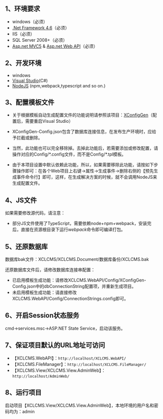 ## 1、环境要求 ##

- windows（必须）
- [.Net Framework 4.6](https://www.microsoft.com/zh-cn/download/details.aspx?id=30653)（必须）
- IIS（必须）
- SQL Server 2008+（必须）
- [Asp.net MVC5](https://www.asp.net/mvc/mvc5) & [Asp.net Web API](https://www.asp.net/web-api)（必须）

## 2、开发环境 ##

- windows
- [Visual Studio](https://www.visualstudio.com/)(C#)
- [NodeJS](https://nodejs.org/zh-cn/) (npm,webpack,typescript and so on.)

## 3、配置模板文件 ##

- 关于根据模板自动生成配置文件的功能说明请参照该项目：[XConfigGen](https://github.com/xucongli1989/XConfigGen)（配置后，需要重启Visual Studio）

- XConfigGen-Config.json包含了数据库连接信息，在发布生产环境时，应给予拦截或删除。

- 当然，此功能也可以完全移除掉。去掉此功能后，若需要添加或修改配置，请操作对应的Config/\*.config文件，而不是Config/\*.tpl模板。

- 由于本项目设置中默认依赖此功能，所以，如果需要移除此功能，请按如下步骤操作即可：在各个Web项目上右键->属性->生成事件->删除右侧的【预先生成事件命令行】即可，这样，在生成解决方案的时候，就不会调用NodeJS来生成配置文件。

## 4、JS文件 ##

如果需要修改源代码，请注意：

- 部分JS文件使用了TypeScript，需要依赖node+npm+webpack，安装完后，直接在资源根目录下运行*webpack*命令即可编译打包。

## 5、还原数据库 ##

数据库bak文件：XCLCMS/XCLCMS.Document/数据库备份/XCLCMS.bak

还原数据库文件后，请修改数据库连接串配置：

- 已启用模板生成功能：请修改XCLCMS.WebAPI/Config/XConfigGen-Config.json中的dbConnectionString配置项，并重新生成项目。
- 未启用模板生成功能：请直接修改XCLCMS.WebAPI/Config/ConnectionStrings.config即可。

## 6、开启Session状态服务 ##

cmd->services.msc->ASP.NET State Service，启动该服务。

## 7、保证项目默认的URL地址可访问

- 【XCLCMS.WebAPI】：`http://localhost/XCLCMS.WebAPI/`
- 【XCLCMS.FileManager】：`http://localhost/XCLCMS.FileManager/`
- 【XCLCMS.View/XCLCMS.View.AdminWeb】：`http://localhost/AdminWeb/`

## 8、运行项目 ##

启动项目【XCLCMS.View/XCLCMS.View.AdminWeb】，本地环境的用户名和密码均为：admin


